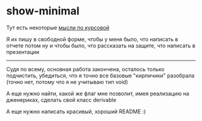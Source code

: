 # show-minimal

Тут есть некоторые [мысли по курсовой](https://docs.google.com/document/d/1xjLKAkinbv5_SlKIQW87ZD2QaNcFBvBcb8TS5rksiNM/edit?usp=sharing)

Я их пишу в свободной форме, чтобы у меня было, что написать в отчете потом ну и чтобы было, что рассказать на защите, что написать в презентации

***

Судя по всему, основная работа закончена, осталось только подчистить, убедиться, что я точно все базовые "кирпичики" разобрала (точно нет, потому что я не учитываю тип void)

А еще нужно найти, какой же флаг мне позволит, имея реализацию на дженериках, сделать свой класс derivable

А еще нужно написать красивый, хороший README :)
